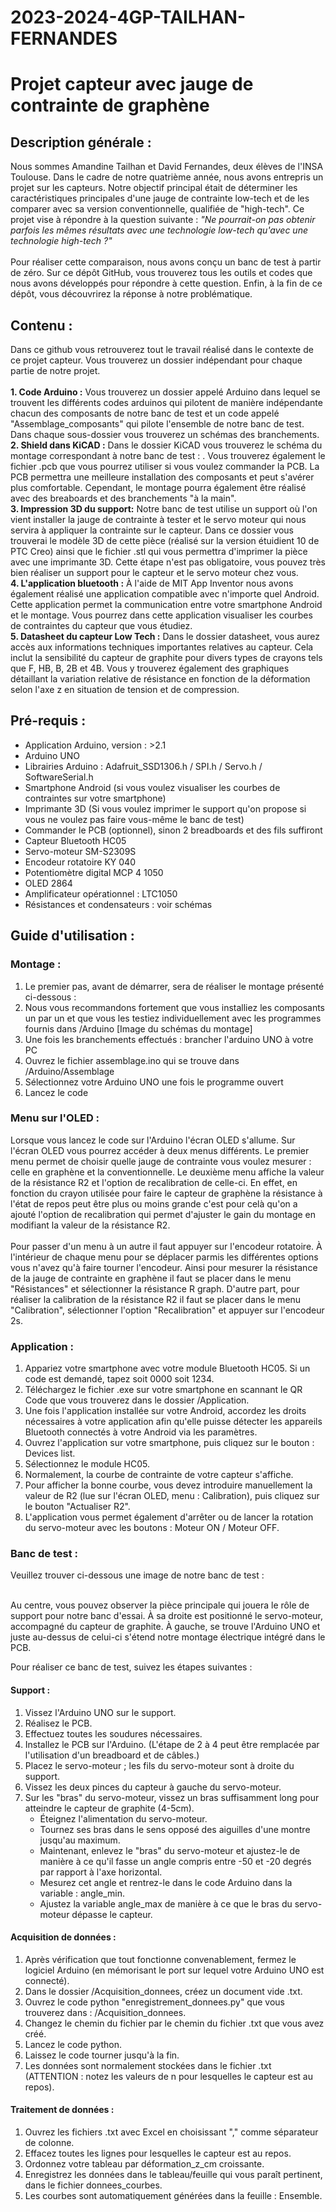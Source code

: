 # 2023-2024-4GP-TAILHAN-FERNANDES
# Projet capteur avec jauge de contrainte de graphène
## Description générale : 
  Nous sommes Amandine Tailhan et David Fernandes, deux élèves de l'INSA Toulouse. Dans le cadre de notre quatrième année, nous avons entrepris un projet sur les capteurs. Notre objectif principal était de déterminer les caractéristiques principales d'une jauge de contrainte low-tech et de les comparer avec sa version conventionnelle, qualifiée de "high-tech". Ce projet vise à répondre à la question suivante : *"Ne pourrait-on pas obtenir parfois les mêmes résultats avec une technologie low-tech qu'avec une technologie high-tech ?"*
<br> <br>
Pour réaliser cette comparaison, nous avons conçu un banc de test à partir de zéro. Sur ce dépôt GitHub, vous trouverez tous les outils et codes que nous avons développés pour répondre à cette question. Enfin, à la fin de ce dépôt, vous découvrirez la réponse à notre problématique.

## Contenu : 
Dans ce github vous retrouverez tout le travail réalisé dans le contexte de ce projet capteur. Vous trouverez un dossier indépendant pour chaque partie de notre projet. <br> <br>
**1. Code Arduino :** Vous trouverez un dossier appelé Arduino dans lequel se trouvent les différents codes arduinos qui pilotent de manière indépendante chacun des composants de notre banc de test et un code appelé "Assemblage_composants" qui pilote l'ensemble de notre banc de test. Dans chaque sous-dossier vous trouverez un schémas des branchements. <br>
**2. Shield dans KiCAD :** Dans le dossier KiCAD  vous trouverez le schéma du montage correspondant à notre banc de test : . Vous trouverez également le fichier .pcb que vous pourrez utiliser si vous voulez commander la PCB. La PCB permettra une meilleure installation des composants et peut s'avérer plus comfortable. Cependant, le montage pourra également être réalisé avec des breaboards et des branchements "à la main". <br>
**3. Impression 3D du support:** Notre banc de test utilise un support où l'on vient installer la jauge de contrainte à tester et le servo moteur qui nous servira à appliquer la contrainte sur le capteur. Dans ce dossier vous trouverai le modèle 3D de cette pièce (réalisé sur la version étuidient 10 de PTC Creo) ainsi que le fichier .stl qui vous permettra d'imprimer la pièce avec une imprimante 3D. Cette étape n'est pas obligatoire, vous pouvez très bien réaliser un support pour le capteur et le servo moteur chez vous. <br> 
**4. L'application bluetooth :** À l'aide de MIT App Inventor nous avons également réalisé une application compatible avec n'importe quel Android. Cette application permet la communication entre votre smartphone Android et le montage. Vous pourrez dans cette application visualiser les courbes de contraintes du capteur que vous étudiez. <br>
**5. Datasheet du capteur Low Tech :** Dans le dossier datasheet, vous aurez accès aux informations techniques importantes relatives au capteur. Cela inclut la sensibilité du capteur de graphite pour divers types de crayons tels que F, HB, B, 2B et 4B. Vous y trouverez également des graphiques détaillant la variation relative de résistance en fonction de la déformation selon l'axe z en situation de tension et de compression.
## Pré-requis : 
- Application Arduino, version : >2.1
- Arduino UNO
- Librairies Arduino : Adafruit_SSD1306.h / SPI.h / Servo.h / SoftwareSerial.h
- Smartphone Android (si vous voulez visualiser les courbes de contraintes sur votre smartphone)
- Imprimante 3D (Si vous voulez imprimer le support qu'on propose si vous ne voulez pas faire vous-même le banc de test)
- Commander le PCB (optionnel), sinon 2 breadboards et des fils suffiront 
- Capteur Bluetooth HC05 
- Servo-moteur SM-S2309S
- Encodeur rotatoire KY 040
- Potentiomètre digital MCP 4 1050
- OLED 2864
- Amplificateur opérationnel : LTC1050
- Résistances et condensateurs : voir schémas 

## Guide d'utilisation : 
### Montage :
1. Le premier pas, avant de démarrer, sera de réaliser le montage présenté ci-dessous : 
2. Nous vous recommandons fortement que vous installiez les composants un par un et que vous les testiez individuellement avec les programmes fournis dans /Arduino
[Image du schémas du montage]
1. Une fois les branchements effectués : brancher l'arduino UNO à votre PC 
2. Ouvrez le fichier assemblage.ino qui se trouve dans /Arduino/Assemblage
3. Sélectionnez votre Arduino UNO une fois le programme ouvert 
4. Lancez le code 

### Menu sur l'OLED : 
  Lorsque vous lancez le code sur l'Arduino l'écran OLED s'allume. Sur l'écran OLED vous pourrez accéder à deux menus différents. Le premier menu permet de choisir quelle jauge de contrainte vous voulez mesurer : celle en graphène et la conventionnelle. Le deuxième menu affiche la valeur de la résistance R2 et l'option de recalibration de celle-ci. En effet, en fonction du crayon utilisée pour faire le capteur de graphène la résistance à l'état de repos peut être plus ou moins grande c'est pour celà qu'on a ajouté l'option de recalibration qui permet d'ajuster le gain du montage en modifiant la valeur de la résistance R2. <br> <br>
Pour passer d'un menu à un autre il faut appuyer sur l'encodeur rotatoire. À l'intérieur de chaque menu pour se déplacer parmis les différentes options vous n'avez qu'à faire tourner l'encodeur. Ainsi pour mesurer la résistance de la jauge de contrainte en graphène il faut se placer dans le menu "Résistances" et sélectionner la résistance R graph. D'autre part, pour réaliser la calibration de la résistance R2 il faut se placer dans le menu "Calibration", sélectionner l'option "Recalibration" et appuyer sur l'encodeur 2s.

### Application :

1. Appariez votre smartphone avec votre module Bluetooth HC05. Si un code est demandé, tapez soit 0000 soit 1234.
2. Téléchargez le fichier .exe sur votre smartphone en scannant le QR Code que vous trouverez dans le dossier /Application.
3. Une fois l'application installée sur votre Android, accordez les droits nécessaires à votre application afin qu'elle puisse détecter les appareils Bluetooth connectés à votre Android via les paramètres.
4. Ouvrez l'application sur votre smartphone, puis cliquez sur le bouton : Devices list.
5. Sélectionnez le module HC05.
6. Normalement, la courbe de contrainte de votre capteur s'affiche.
7. Pour afficher la bonne courbe, vous devez introduire manuellement la valeur de R2 (lue sur l'écran OLED, menu : Calibration), puis cliquez sur le bouton "Actualiser R2".
8. L'application vous permet également d'arrêter ou de lancer la rotation du servo-moteur avec les boutons : Moteur ON / Moteur OFF.

### Banc de test :

Veuillez trouver ci-dessous une image de notre banc de test : <br> <br>

Au centre, vous pouvez observer la pièce principale qui jouera le rôle de support pour notre banc d'essai. À sa droite est positionné le servo-moteur, accompagné du capteur de graphite. À gauche, se trouve l'Arduino UNO et juste au-dessus de celui-ci s'étend notre montage électrique intégré dans le PCB.

Pour réaliser ce banc de test, suivez les étapes suivantes :

#### Support :
1. Vissez l'Arduino UNO sur le support.
2. Réalisez le PCB.
3. Effectuez toutes les soudures nécessaires.
4. Installez le PCB sur l'Arduino. (L'étape de 2 à 4 peut être remplacée par l'utilisation d'un breadboard et de câbles.)
5. Placez le servo-moteur ; les fils du servo-moteur sont à droite du support.
6. Vissez les deux pinces du capteur à gauche du servo-moteur.
7. Sur les "bras" du servo-moteur, vissez un bras suffisamment long pour atteindre le capteur de graphite (4-5cm).
    - Éteignez l'alimentation du servo-moteur.
    - Tournez ses bras dans le sens opposé des aiguilles d'une montre jusqu'au maximum.
    - Maintenant, enlevez le "bras" du servo-moteur et ajustez-le de manière à ce qu'il fasse un angle compris entre -50 et -20 degrés par rapport à l'axe horizontal.
    - Mesurez cet angle et rentrez-le dans le code Arduino dans la variable : angle_min.
    - Ajustez la variable angle_max de manière à ce que le bras du servo-moteur dépasse le capteur.

#### Acquisition de données :
1. Après vérification que tout fonctionne convenablement, fermez le logiciel Arduino (en mémorisant le port sur lequel votre Arduino UNO est connecté).
2. Dans le dossier /Acquisition_donnees, créez un document vide .txt.
3. Ouvrez le code python "enregistrement_donnees.py" que vous trouverez dans : /Acquisition_donnees.
4. Changez le chemin du fichier par le chemin du fichier .txt que vous avez créé.
5. Lancez le code python.
6. Laissez le code tourner jusqu'à la fin.
7. Les données sont normalement stockées dans le fichier .txt (ATTENTION : notez les valeurs de n pour lesquelles le capteur est au repos).

#### Traitement de données :
1. Ouvrez les fichiers .txt avec Excel en choisissant "," comme séparateur de colonne.
2. Effacez toutes les lignes pour lesquelles le capteur est au repos.
3. Ordonnez votre tableau par déformation_z_cm croissante.
4. Enregistrez les données dans le tableau/feuille qui vous paraît pertinent, dans le fichier donnees_courbes.
5. Les courbes sont automatiquement générées dans la feuille : Ensemble.
